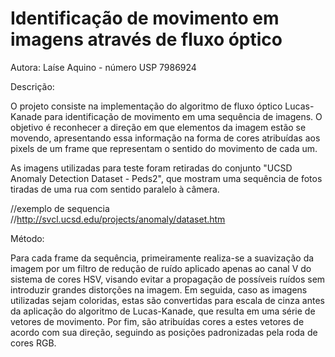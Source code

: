 # Identificação de movimento em imagens através de fluxo óptico

Autora: Laíse Aquino - número USP 7986924

Descrição:

O projeto consiste na implementação do algoritmo de fluxo óptico Lucas-Kanade para identificação de movimento em uma sequência de imagens. O objetivo é reconhecer a direção em que elementos da imagem estão se movendo, apresentando essa informação na forma de cores atribuídas aos pixels de um frame que representam o sentido do movimento de cada um.

As imagens utilizadas para teste foram retiradas do conjunto "UCSD Anomaly Detection Dataset - Peds2", que mostram uma sequência de fotos tiradas de uma rua com sentido paralelo à câmera.

//exemplo de sequencia
//http://svcl.ucsd.edu/projects/anomaly/dataset.htm

Método:

Para cada frame da sequência, primeiramente realiza-se a suavização da imagem por um filtro de redução de ruído aplicado apenas ao canal V do sistema de cores HSV, visando evitar a propagação de possíveis ruídos sem introduzir grandes distorções na imagem. Em seguida, caso as imagens utilizadas sejam coloridas, estas são convertidas para escala de cinza antes da aplicação do algoritmo de Lucas-Kanade, que resulta em uma série de vetores de movimento. Por fim, são atribuídas cores a estes vetores de acordo com sua direção, seguindo as posições padronizadas pela roda de cores RGB. 
